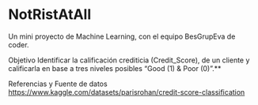 # NotRistAtAll
Un mini proyecto de Machine Learning, con el equipo BesGrupEva de coder.

Objetivo
Identificar la calificación crediticia (Credit_Score), de un cliente y calificarla en base a tres niveles posibles “Good (1) & Poor (0)”.**

Referencias y Fuente de datos https://www.kaggle.com/datasets/parisrohan/credit-score-classification
